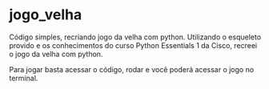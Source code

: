 # jogo_velha
Código simples, recriando jogo da velha com python.
Utilizando o esqueleto provido e os conhecimentos do curso Python Essentials 1 da Cisco, recreei o jogo da velha com python.

Para jogar basta acessar o código, rodar e você poderá acessar o jogo no terminal.
